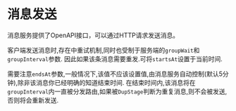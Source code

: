 # 消息发送

消息服务提供了OpenAPI接口，可以通过HTTP请求发送消息。

客户端发送消息时,存在中重试机制,同时也受制于服务端的`groupWait`和`groupInterval`参数.
因此如果该条消息需要重发.可将`startsAt`设置于当前时间.

需要注意`endsAt`参数,一般情况下,该值不应该设置值,由消息服务自动控制(默认5分钟),除非该消息你已经明确的知道结束时间.
在结束时间内,该消息将在`groupInterval`内一直被分发路由,如果被`DupStage`判断为重复消息,则不会被发送,否则将会重新发送.